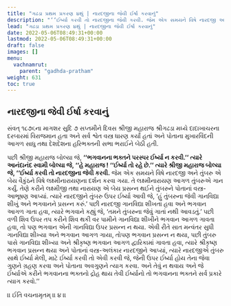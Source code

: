 ```yaml
---
title: "ગઢડા પ્રથમ પ્રકરણ ૪થું | નારદજીના જેવી ઈર્ષા કરવાનું"
description: "‘‘ઈર્ષ્યા કરવી તો નારદજીના જેવી કરવી. જેમ એક સમયને વિષે નારદજી અને તુંબરુ એ બેય વૈકુંઠને વિષે લક્ષ્મીનારાયણના દર્શન કરવા ગયા. તે લક્ષ્મીનારાયણ આગળ તુંબરુએ ગાન કર્યું. તેણે કરીને લક્ષ્મીજી તથા નારાયણ એ બેય પ્રસન્ન થઈને તુંબરુને પોતાનાં વસ્ત્ર-આભૂષણ આપ્યાં."
lead: "ગઢડા પ્રથમ પ્રકરણ ૪થું | નારદજીના જેવી ઈર્ષા કરવાનું"
date: 2022-05-06T08:49:31+00:00
lastmod: 2022-05-06T08:49:31+00:00
draft: false
images: []
menu:
  vachnamrut:
    parent: "gadhda-pratham"
weight: 631
toc: true
---
```


## નારદજીના જેવી ઈર્ષા કરવાનું

સંવત્‌ ૧૮૭૬ના માગશર સુદિ ૭ સપ્તમીને દિવસ શ્રીજી મહારાજ શ્રીગઢડા મધ્યે દાદાખાચરના દરબારમાં વિરાજમાન હતા અને સર્વ શ્વેત વસ્ત્ર ધારણ કર્યાં હતાં અને પોતાના મુખારવિંદની આગળ સાધુ તથા દેશદેશના હરિભક્તની સભા ભરાઈને બેઠી હતી.

પછી શ્રીજી મહારાજ બોલ્યા જે, **‘‘ભગવાનના ભક્તને પરસ્પર ઈર્ષ્યા ન કરવી.’’ ત્યારે આનંદાનંદ સ્વામી બોલ્યા જે, ‘‘હે મહારાજ ! ‘‘ઈર્ષ્યા તો રહે છે.’’ ત્યારે શ્રીજી મહારાજ બોલ્યા જે, ‘‘ઈર્ષ્યા કરવી તો નારદજીના જેવી કરવી.** જેમ એક સમયને વિષે નારદજી અને તુંબરુ એ બેય વૈકુંઠને વિષે લક્ષ્મીનારાયણના દર્શન કરવા ગયા. તે લક્ષ્મીનારાયણ આગળ તુંબરુએ ગાન કર્યું. તેણે કરીને લક્ષ્મીજી તથા નારાયણ એ બેય પ્રસન્ન થઈને તુંબરુને પોતાનાં વસ્ત્ર-આભૂષણ આપ્યાં. ત્યારે નારદજીને તુંબરુ ઉપર ઈર્ષ્યા આવી જે, ‘હું તુંબરુના જેવી ગાનવિદ્યા શીખું અને ભગવાનને પ્રસન્ન કરું.’ પછી નારદજી ગાનવિદ્યા શીખતા હવા અને ભગવાન આગળ ગાતા હવા, ત્યારે ભગવાને કહ્યું જે, ‘તમને તુંબરુના જેવું ગાતાં નથી આવડતું.’ પછી વળી શિવ ઉપર તપ કરીને શિવ થકી વર પામીને ગાનવિદ્યા શીખીને ભગવાન આગળ ગાવતા હવા, તો પણ ભગવાન એની ગાનવિદ્યા ઉપર પ્રસન્ન ન થયા. એવી રીતે સાત મન્વંતર સુધી ગાનવિદ્યા શીખ્યા અને ભગવાન આગળ ગાયા, તોપણ ભગવાન પ્રસન્ન ન થયા, પછી તુંબરુ પાસે ગાનવિદ્યા શીખ્યા અને શ્રીકૃષ્ણ ભગવાન આગળ દ્વારિકામાં ગાવતા હવા, ત્યારે શ્રીકૃષ્ણ ભગવાન પ્રસન્ન થયા અને પોતાનાં વસ્ત્ર-અલંકાર નારદજીને આપ્યાં, ત્યારે નારદજીએ તુંબરુ સાથે ઈર્ષ્યા મેલી, માટે ઈર્ષ્યા કરવી તો એવી કરવી જે, જેની ઉપર ઈર્ષ્યા હોય તેના જેવા ગુણને ગ્રહણ કરવા અને પોતાના અવગુણને ત્યાગ કરવા. અને તેવું ન થવાય અને જે ઈર્ષ્યાએ કરીને ભગવાનના ભક્તનો દ્રોહ થાય તેવી ઈર્ષ્યાનો તો ભગવાનના ભક્તને સર્વ પ્રકારે ત્યાગ કરવો.’’

।। ઈતિ વચનામૃતમ્‌ ।। ૪ ।।